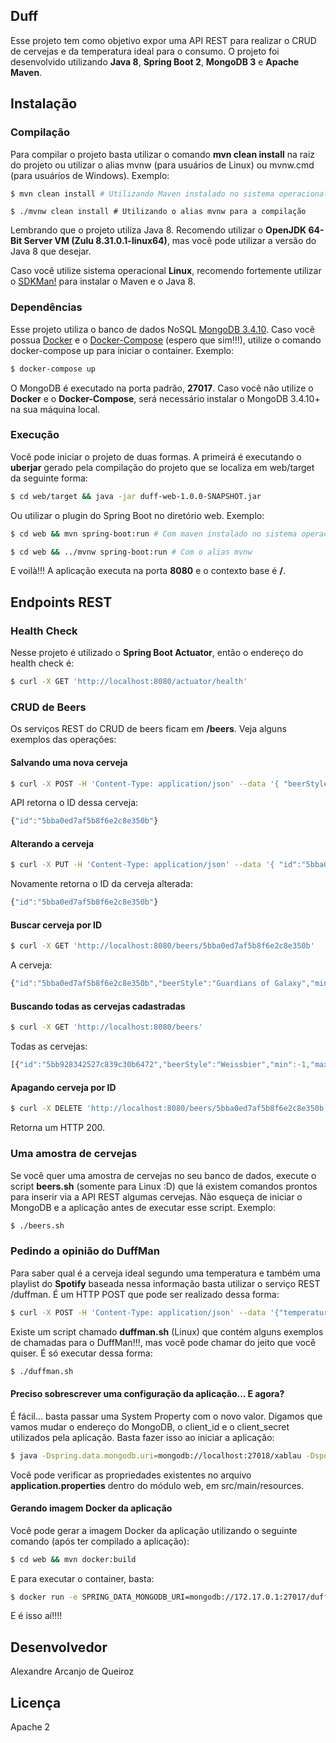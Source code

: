 ## Duff

Esse projeto tem como objetivo expor uma API REST para realizar o CRUD de cervejas e da temperatura ideal para o consumo. O projeto foi desenvolvido utilizando **Java 8**, **Spring Boot 2**, **MongoDB 3** e **Apache Maven**.

## Instalação

### Compilação

Para compilar o projeto basta utilizar o comando **mvn clean install** na raiz do projeto ou utilizar o alias mvnw (para usuários de Linux) ou mvnw.cmd (para usuários de Windows). Exemplo:

```sh
$ mvn clean install # Utilizando Maven instalado no sistema operacional
```

```
$ ./mvnw clean install # Utilizando o alias mvnw para a compilação
```

Lembrando que o projeto utiliza Java 8. Recomendo utilizar o **OpenJDK 64-Bit Server VM (Zulu 8.31.0.1-linux64)**, mas você pode utilizar a versão do Java 8 que desejar.

Caso você utilize sistema operacional **Linux**, recomendo fortemente utilizar o [SDKMan!](https://sdkman.io/) para instalar o Maven e o Java 8.

### Dependências

Esse projeto utiliza o banco de dados NoSQL [MongoDB 3.4.10](https://www.mongodb.com/download-center/v2/community). Caso você possua [Docker](https://www.docker.com/) e o [Docker-Compose](https://docs.docker.com/compose/install/#install-compose) (espero que sim!!!), utilize o comando docker-compose up para iniciar o container. Exemplo:

```sh
$ docker-compose up
```

O MongoDB é executado na porta padrão, **27017**. Caso você não utilize o **Docker** e o **Docker-Compose**, será necessário instalar o MongoDB 3.4.10+ na sua máquina local.

### Execução

Você pode iniciar o projeto de duas formas. A primeirá é executando o **uberjar** gerado pela compilação do projeto que se localiza em web/target da seguinte forma:


```sh
$ cd web/target && java -jar duff-web-1.0.0-SNAPSHOT.jar
```

Ou utilizar o plugin do Spring Boot no diretório web. Exemplo:

```sh
$ cd web && mvn spring-boot:run # Com maven instalado no sistema operacional
```

```sh
$ cd web && ../mvnw spring-boot:run # Com o alias mvnw
```

E voilà!!! A aplicação executa na porta **8080** e o contexto base é **/**.

## Endpoints REST

### Health Check

Nesse projeto é utilizado o **Spring Boot Actuator**, então o endereço do health check é:

```sh
$ curl -X GET 'http://localhost:8080/actuator/health'
```

### CRUD de Beers

Os serviços REST do CRUD de beers ficam em **/beers**. Veja alguns exemplos das operações:

#### Salvando uma nova cerveja
```sh
$ curl -X POST -H 'Content-Type: application/json' --data '{ "beerStyle": "Guardians of Galaxy", "min": 10, "max": 18 }' 'http://localhost:8080/beers'
```

API retorna o ID dessa cerveja:

```js
{"id":"5bba0ed7af5b8f6e2c8e350b"}
```

#### Alterando a cerveja

````sh
$ curl -X PUT -H 'Content-Type: application/json' --data '{ "id":"5bba0ed7af5b8f6e2c8e350b", "beerStyle": "Guardians of Galaxy", "min": -7, "max": 7 }' 'http://localhost:8080/beers'
````

Novamente retorna o ID da cerveja alterada:

```js
{"id":"5bba0ed7af5b8f6e2c8e350b"}
```

#### Buscar cerveja por ID

```sh
$ curl -X GET 'http://localhost:8080/beers/5bba0ed7af5b8f6e2c8e350b'
```

A cerveja:

```js
{"id":"5bba0ed7af5b8f6e2c8e350b","beerStyle":"Guardians of Galaxy","min":-7,"max":7}
```

#### Buscando todas as cervejas cadastradas

```sh
$ curl -X GET 'http://localhost:8080/beers'
```

Todas as cervejas:

```js
[{"id":"5bb928342527c839c30b6472","beerStyle":"Weissbier","min":-1,"max":3},{"id":"5bb928342527c839c30b6473","beerStyle":"Pilsens","min":-2,"max":4},{"id":"5bb928342527c839c30b6474","beerStyle":"Weizenbier","min":-4,"max":6},{"id":"5bb928342527c839c30b6475","beerStyle":"Red ale","min":-5,"max":5},{"id":"5bb928342527c839c30b6476","beerStyle":"India pale ale","min":-6,"max":7},{"id":"5bb928342527c839c30b6477","beerStyle":"IPA","min":-7,"max":10},{"id":"5bb928342527c839c30b6478","beerStyle":"Dunkel","min":-8,"max":2},{"id":"5bb928342527c839c30b6479","beerStyle":"Imperial Stouts","min":-10,"max":13},{"id":"5bb928342527c839c30b647a","beerStyle":"Brown ale","min":0,"max":14},{"id":"5bba0ed7af5b8f6e2c8e350b","beerStyle":"Guardians of Galaxy","min":-7,"max":7}]
```

#### Apagando cerveja por ID

```sh
$ curl -X DELETE 'http://localhost:8080/beers/5bba0ed7af5b8f6e2c8e350b'
```

Retorna um HTTP 200.

### Uma amostra de cervejas

Se você quer uma amostra de cervejas no seu banco de dados, execute o script **beers.sh** (somente para Linux :D) que lá existem comandos prontos para inserir via a API REST algumas cervejas. Não esqueça de iniciar o MongoDB e a aplicação antes de executar esse script. Exemplo:

```sh
$ ./beers.sh
```


### Pedindo a opinião do DuffMan

Para saber qual é a cerveja ideal segundo uma temperatura e também uma playlist do **Spotify** baseada nessa informação basta utilizar o serviço REST /duffman. É um HTTP POST que pode ser realizado dessa forma:

```sh
$ curl -X POST -H 'Content-Type: application/json' --data '{"temperature": -2 }' 'http://localhost:8080/duffman'
```

Existe um script chamado **duffman.sh** (Linux) que contém alguns exemplos de chamadas para o DuffMan!!!, mas você pode chamar do jeito que você quiser. É só executar dessa forma:

```sh
$ ./duffman.sh
```

#### Preciso sobrescrever uma configuração da aplicação... E agora?

É fácil... basta passar uma System Property com o novo valor. Digamos que vamos mudar o endereço do MongoDB, o client_id e o client_secret utilizados pela aplicação. Basta fazer isso ao iniciar a aplicação:

```sh
$ java -Dspring.data.mongodb.uri=mongodb://localhost:27018/xablau -Dspotify.clientId=foo -Dspotify.clientSecret=bar -jar duff-web-1.0.0-SNAPSHOT.jar
```

Você pode verificar as propriedades existentes no arquivo **application.properties** dentro do módulo web, em src/main/resources.

#### Gerando imagem Docker da aplicação

Você pode gerar a imagem Docker da aplicação utilizando o seguinte comando (após ter compilado a aplicação):

```sh
$ cd web && mvn docker:build
```

E para executar o container, basta:

```sh
$ docker run -e SPRING_DATA_MONGODB_URI=mongodb://172.17.0.1:27017/duff -p 8080:8080 -it duff-web:latest
```

E é isso aí!!!!

## Desenvolvedor

Alexandre Arcanjo de Queiroz

## Licença

Apache 2
